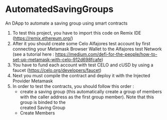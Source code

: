 # AutomatedSavingGroups
An DApp to automate a saving group using smart contracts
1. To test this project, you have to import this code on Remix IDE (https://remix.ethereum.org/)
2. After it you should create some Celo Alfajores test account by first connecting your Metamask Browser Wallet to the Alfajores test Network (see a tutorial here : https://medium.com/defi-for-the-people/how-to-set-up-metamask-with-celo-912d698fcafe)
3. You have to fund each account with test CELO and cUSD by using a faucet (https://celo.org/developers/faucet)
4. Next you must compile the contract and deploy it with the Injected Provider Metamask
5. In order to test the contracts, you should follow this order : 
    * create a saving group (this automatically create a group of members with the caller address as the first group member). Note that this group is binded to the     
      created Saving Group 
    * Create Members 
